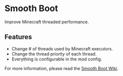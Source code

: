 # Smooth Boot
Improve Minecraft threaded performance.

## Features

 - Change # of threads used by Minecraft executors.
 - Change the thread priority of each thread.
 - Everything is configurable in the mod config.

For more information, please read the [Smooth Boot Wiki](./wiki).